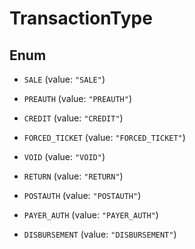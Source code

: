 
# TransactionType

## Enum


* `SALE` (value: `"SALE"`)

* `PREAUTH` (value: `"PREAUTH"`)

* `CREDIT` (value: `"CREDIT"`)

* `FORCED_TICKET` (value: `"FORCED_TICKET"`)

* `VOID` (value: `"VOID"`)

* `RETURN` (value: `"RETURN"`)

* `POSTAUTH` (value: `"POSTAUTH"`)

* `PAYER_AUTH` (value: `"PAYER_AUTH"`)

* `DISBURSEMENT` (value: `"DISBURSEMENT"`)



